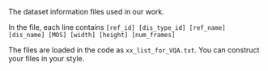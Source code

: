The dataset information files used in our work.

In the file, each line contains 
`[ref_id] [dis_type_id] [ref_name] [dis_name] [MOS] [width] [height] [num_frames]`

The files are loaded in the code as `xx_list_for_VQA.txt`. You can construct your files in your style.
